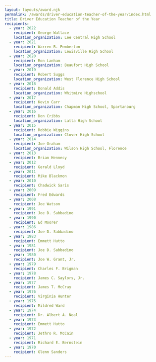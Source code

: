 ```yaml
---
layout: layouts/award.njk
permalink: /awards/driver-education-teacher-of-the-year/index.html
title: Driver Education Teacher of the Year
recipients:
  - year: 2022
    recipient: George Wallace
    location_organization: Lee Central High School
  - year: 2021
    recipient: Warren R. Pemberton
    location_organization: Lewisville High School
  - year: 2020
    recipient: Ron Lanham
    location_organization: Beaufort High School
  - year: 2019
    recipient: Robert Suggs
    location_organization: West Florence High School
  - year: 2018
    recipient: Donald Addis
    location_organization: Whitmire Highschool
  - year: 2017
    recipient: Kevin Carr
    location_organization: Chapman High School, Spartanburg
  - year: 2016
    recipient: Don Cribbs
    location_organization: Latta High School
  - year: 2015
    recipient: Robbie Wiggins
    location_organization: Clover High School
  - year: 2014
    recipient: Joe Graham
    location_organization: Wilson High School, Florence
  - year: 2013
    recipient: Brian Hennecy
  - year: 2012
    recipient: Gerald Lloyd
  - year: 2011
    recipient: Mike Blackmon
  - year: 2010
    recipient: Chadwick Saris
  - year: 2009
    recipient: Fred Edwards
  - year: 2008
    recipient: Joe Watson
  - year: 1991
    recipient: Joe D. Sabbadino
  - year: 1990
    recipient: Ed Moorer
  - year: 1986
    recipient: Joe D. Sabbadino
  - year: 1983
    recipient: Emmett Hutto
  - year: 1981
    recipient: Joe D. Sabbadino
  - year: 1980
    recipient: Joe W. Grant, Jr.
  - year: 1979
    recipient: Charles F. Brigman
  - year: 1978
    recipient: James C. Saylors, Jr.
  - year: 1977
    recipient: James T. McCray
  - year: 1976
    recipient: Virginia Hunter
  - year: 1975
    recipient: Mildred Ward
  - year: 1974
    recipient: Dr. Albert A. Neal
  - year: 1973
    recipient: Emmett Hutto
  - year: 1972
    recipient: Jethro R. McCain
  - year: 1971
    recipient: Richard E. Bernstein
  - year: 1970
    recipient: Glenn Sanders
---
```

